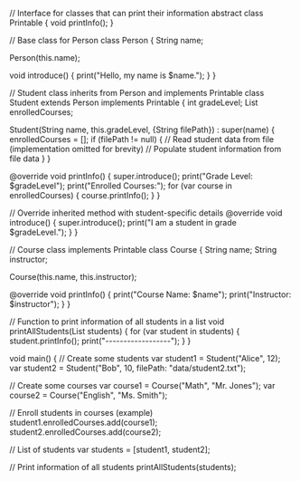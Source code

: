 // Interface for classes that can print their information
abstract class Printable {
  void printInfo();
}

// Base class for Person
class Person {
  String name;

  Person(this.name);

  void introduce() {
    print("Hello, my name is $name.");
  }
}

// Student class inherits from Person and implements Printable
class Student extends Person implements Printable {
  int gradeLevel;
  List<Course> enrolledCourses;

  Student(String name, this.gradeLevel, {String filePath}) : super(name) {
    enrolledCourses = [];
    if (filePath != null) {
      // Read student data from file (implementation omitted for brevity)
      // Populate student information from file data
    }
  }

  @override
  void printInfo() {
    super.introduce();
    print("Grade Level: $gradeLevel");
    print("Enrolled Courses:");
    for (var course in enrolledCourses) {
      course.printInfo();
    }
  }

  // Override inherited method with student-specific details
  @override
  void introduce() {
    super.introduce();
    print("I am a student in grade $gradeLevel.");
  }
}

// Course class implements Printable
class Course {
  String name;
  String instructor;

  Course(this.name, this.instructor);

  @override
  void printInfo() {
    print("Course Name: $name");
    print("Instructor: $instructor");
  }
}

// Function to print information of all students in a list
void printAllStudents(List<Student> students) {
  for (var student in students) {
    student.printInfo();
    print("------------------");
  }
}

void main() {
  // Create some students
  var student1 = Student("Alice", 12);
  var student2 = Student("Bob", 10, filePath: "data/student2.txt");

  // Create some courses
  var course1 = Course("Math", "Mr. Jones");
  var course2 = Course("English", "Ms. Smith");

  // Enroll students in courses (example)
  student1.enrolledCourses.add(course1);
  student2.enrolledCourses.add(course2);

  // List of students
  var students = [student1, student2];

  // Print information of all students
  printAllStudents(students);
